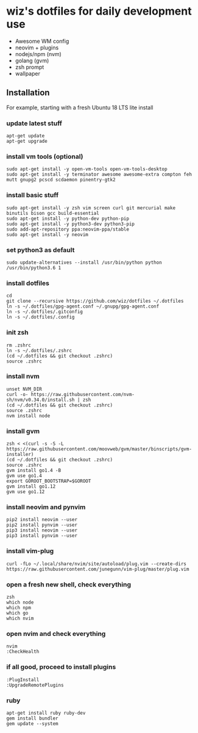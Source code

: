# wiz's dotfiles for daily development use

* Awesome WM config
* neovim + plugins
* nodejs/npm (nvm)
* golang (gvm)
* zsh prompt
* wallpaper

## Installation

For example, starting with a fresh Ubuntu 18 LTS lite install

### update latest stuff
```
apt-get update
apt-get upgrade
```

### install vm tools (optional)
```
sudo apt-get install -y open-vm-tools open-vm-tools-desktop
sudo apt-get install -y terminator awesome awesome-extra compton feh mutt gnupg2 pcscd scdaemon pinentry-gtk2
```

### install basic stuff
```
sudo apt-get install -y zsh vim screen curl git mercurial make binutils bison gcc build-essential
sudo apt-get install -y python-dev python-pip
sudo apt-get install -y python3-dev python3-pip
sudo add-apt-repository ppa:neovim-ppa/stable
sudo apt-get install -y neovim
```

### set python3 as default
```
sudo update-alternatives --install /usr/bin/python python /usr/bin/python3.6 1
```

### install dotfiles
```
cd
git clone --recursive https://github.com/wiz/dotfiles ~/.dotfiles
ln -s ~/.dotfiles/gpg-agent.conf ~/.gnupg/gpg-agent.conf
ln -s ~/.dotfiles/.gitconfig
ln -s ~/.dotfiles/.config
```

### init zsh
```
rm .zshrc
ln -s ~/.dotfiles/.zshrc
(cd ~/.dotfiles && git checkout .zshrc)
source .zshrc
```

### install nvm
```
unset NVM_DIR
curl -o- https://raw.githubusercontent.com/nvm-sh/nvm/v0.34.0/install.sh | zsh
(cd ~/.dotfiles && git checkout .zshrc)
source .zshrc
nvm install node
```

### install gvm
```
zsh < <(curl -s -S -L https://raw.githubusercontent.com/moovweb/gvm/master/binscripts/gvm-installer)
(cd ~/.dotfiles && git checkout .zshrc)
source .zshrc
gvm install go1.4 -B
gvm use go1.4
export GOROOT_BOOTSTRAP=$GOROOT
gvm install go1.12
gvm use go1.12
```

### install neovim and pynvim
```
pip2 install neovim --user
pip2 install pynvim --user
pip3 install neovim --user
pip3 install pynvim --user
```

### install vim-plug
```
curl -fLo ~/.local/share/nvim/site/autoload/plug.vim --create-dirs https://raw.githubusercontent.com/junegunn/vim-plug/master/plug.vim
```

### open a fresh new shell, check everything
```
zsh
which node
which npm
which go
which nvim
```

### open nvim and check everything
```
nvim
:CheckHealth
```
### if all good, proceed to install plugins 
```
:PlugInstall
:UpgradeRemotePlugins
```

### ruby
```
apt-get install ruby ruby-dev
gem install bundler
gem update --system
```
